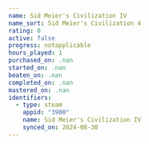 ```yaml
---
name: Sid Meier's Civilization IV
name_sort: Sid Meier's Civilization 4
rating: 0
active: false
progress: notapplicable
hours_played: 1
purchased_on: .nan
started_on: .nan
beaten_on: .nan
completed_on: .nan
mastered_on: .nan
identifiers:
  - type: steam
    appid: "3900"
    name: Sid Meier's Civilization IV
    synced_on: 2024-08-30
---
```

